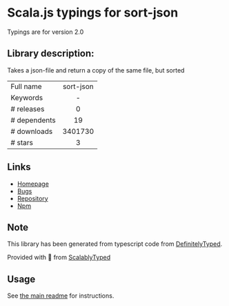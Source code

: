 
# Scala.js typings for sort-json

Typings are for version 2.0

## Library description:
Takes a json-file and return a copy of the same file, but sorted

|                    |                 |
| ------------------ | :-------------: |
| Full name          | sort-json |
| Keywords           | - |
| # releases         | 0 |
| # dependents       | 19 |
| # downloads        | 3401730 |
| # stars            | 3 |

## Links
- [Homepage](https://github.com/kesla/sort-json)
- [Bugs](https://github.com/kesla/sort-json/issues)
- [Repository](https://github.com/kesla/sort-json)
- [Npm](https://www.npmjs.com/package/sort-json)
    


## Note
This library has been generated from typescript code from [DefinitelyTyped](https://definitelytyped.org).

Provided with :purple_heart: from [ScalablyTyped](https://github.com/oyvindberg/ScalablyTyped)

## Usage
See [the main readme](../../readme.md) for instructions.


